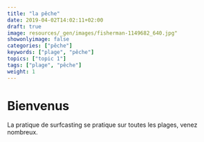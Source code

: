 ```yaml
---
title: "la pêche"
date: 2019-04-02T14:02:11+02:00
draft: true
image: resources/_gen/images/fisherman-1149682_640.jpg"
showonlyimage: false
categories: ["pêche"]
keywords: ["plage", "pêche"]
topics: ["topic 1"]
tags: ["plage", "pêche"]
weight: 1
---
```


# Bienvenus
La pratique de surfcasting se pratique sur toutes les plages, venez nombreux.
